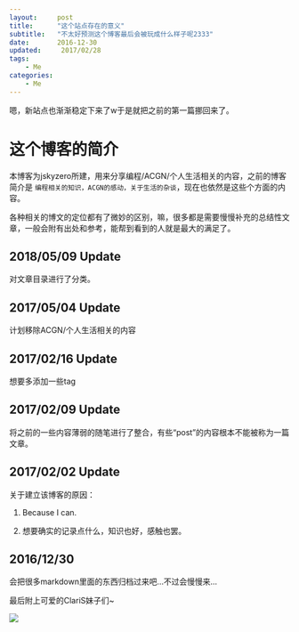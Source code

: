 ```yaml
---
layout:     post
title:      "这个站点存在的意义"
subtitle:   "不太好预测这个博客最后会被玩成什么样子呢2333"
date:       2016-12-30
updated:     2017/02/28
tags:
    - Me
categories:
    - Me
---
```


嗯，新站点也渐渐稳定下来了w于是就把之前的第一篇挪回来了。

<!--more-->

# 这个博客的简介

本博客为jskyzero所建，用来分享编程/ACGN/个人生活相关的内容，之前的博客简介是 `编程相关的知识，ACGN的感动，关于生活的杂谈`，现在也依然是这些个方面的内容。

各种相关的博文的定位都有了微妙的区别，嘛，很多都是需要慢慢补充的总结性文章，一般会附有出处和参考，能帮到看到的人就是最大的满足了。


## 2018/05/09 Update

对文章目录进行了分类。

## 2017/05/04 Update

计划移除ACGN/个人生活相关的内容

## 2017/02/16 Update

想要多添加一些tag

## 2017/02/09 Update

将之前的一些内容薄弱的随笔进行了整合，有些“post”的内容根本不能被称为一篇文章。

## 2017/02/02 Update

关于建立该博客的原因：

1. Because I can.

2. 想要确实的记录点什么，知识也好，感触也罢。

## 2016/12/30

会把很多markdown里面的东西归档过来吧...不过会慢慢来...

最后附上可爱的ClariS妹子们~

![](http://www.clarismusic.jp/images/enter/img_main.png)
